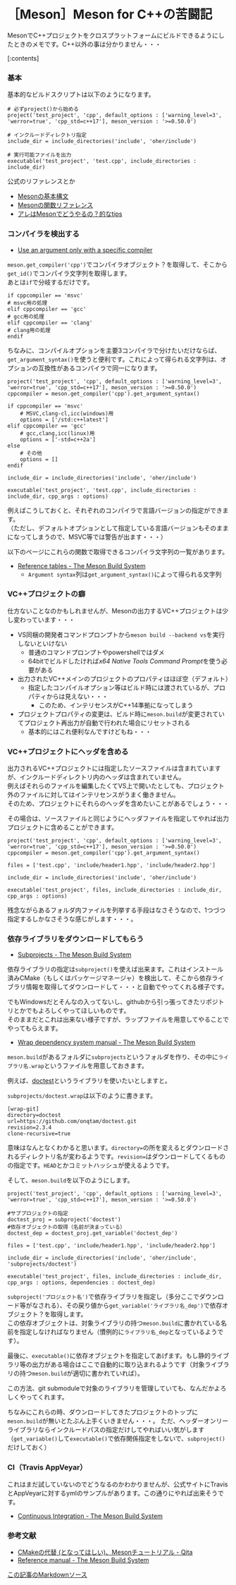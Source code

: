 # ［Meson］Meson for C++の苦闘記

MesonでC++プロジェクトをクロスプラットフォームにビルドできるようにしたときのメモです。C++以外の事は分かりません・・・

[:contents]

### 基本

基本的なビルドスクリプトは以下のようになります。

```meson
# 必ずproject()から始める
project('test_project', 'cpp', default_options : ['warning_level=3', 'werror=true', 'cpp_std=c++17'], meson_version : '>=0.50.0')

# インクルードディレクトリ指定
include_dir = include_directories('include', 'oher/include')

# 実行可能ファイルを出力
executable('test_project', 'test.cpp', include_directories : include_dir)
```

公式のリファレンスとか

- [Mesonの基本構文](https://mesonbuild.com/Syntax.html)
- [Mesonの関数リファレンス](https://mesonbuild.com/Reference-manual.html)
- [アレはMesonでどうやるの？的なtips](https://mesonbuild.com/howtox.html)

### コンパイラを検出する

- [Use an argument only with a specific compiler](https://mesonbuild.com/howtox.html#use-an-argument-only-with-a-specific-compiler)

`meson.get_compiler('cpp')`でコンパイラオブジェクト？を取得して、そこから`get_id()`でコンパイラ文字列を取得します。  
あとは`if`で分岐するだけです。

```meson
if cppcompiler == 'msvc'
# msvc用の処理
elif cppcompiler == 'gcc'
# gcc用の処理
elif cppcompiler == 'clang'
# clang用の処理
endif
```

ちなみに、コンパイルオプションを主要3コンパイラで分けたいだけならば、`get_argument_syntax()`を使うと便利です。これによって得られる文字列は、オプションの互換性があるコンパイラで同一になります。

```meson
project('test_project', 'cpp', default_options : ['warning_level=3', 'werror=true', 'cpp_std=c++17'], meson_version : '>=0.50.0')
cppcompiler = meson.get_compiler('cpp').get_argument_syntax()

if cppcompiler == 'msvc'
    # MSVC,clang-cl,icc(windows)用
    options = ['/std:c++latest']
elif cppcompiler == 'gcc'
    # gcc,clang,icc(linux)用
    options = ['-std=c++2a']
else
    # その他
    options = []
endif

include_dir = include_directories('include', 'oher/include')

executable('test_project', 'test.cpp', include_directories : include_dir, cpp_args : options)
```

例えばこうしておくと、それぞれのコンパイラで言語バージョンの指定ができます。  
（ただし、デフォルトオプションとして指定している言語バージョンもそのままになってしまうので、MSVC等では警告が出ます・・・）

以下のページにこれらの関数で取得できるコンパイラ文字列の一覧があります。

- [Reference tables - The Meson Build System](https://mesonbuild.com/Reference-tables.html)
    - `Argument syntax`列は`get_argument_syntax()`によって得られる文字列

### VC++プロジェクトの癖

仕方ないことなのかもしれませんが、Mesonの出力するVC++プロジェクトは少し変わっています・・・

- VS同梱の開発者コマンドプロンプトから`meson build --backend vs`を実行しないといけない
    - 普通のコマンドプロンプトやpowershellではダメ
    - 64bitでビルドしたければ*x64 Native Tools Command Prompt*を使う必要がある
- 出力されたVC++メインのプロジェクトのプロパティはほぼ空（デフォルト）
    - 指定したコンパイルオプション等はビルド時には渡されているが、プロパティからは見えない・・・
        - このため、インテリセンスがC++14準拠になってしまう
- プロジェクトプロパティの変更は、ビルド時に`meson.build`が変更されていてプロジェクト再出力が自動で行われた場合にリセットされる
    - 基本的にはこれ便利なんですけどもね・・・

### VC++プロジェクトにヘッダを含める

出力されるVC++プロジェクトには指定したソースファイルは含まれていますが、インクルードディレクトリ内のヘッダは含まれていません。  
例えばそれらのファイルを編集したくてVS上で開いたとしても、プロジェクト外のファイルに対してはインテリセンスがうまく働きません。  
そのため、プロジェクトにそれらのヘッダを含めたいことがあるでしょう・・・

その場合は、ソースファイルと同じようにヘッダファイルを指定してやれば出力プロジェクトに含めることができます。

```meson
project('test_project', 'cpp', default_options : ['warning_level=3', 'werror=true', 'cpp_std=c++17'], meson_version : '>=0.50.0')
cppcompiler = meson.get_compiler('cpp').get_argument_syntax()

files = ['test.cpp', 'include/header1.hpp', 'include/header2.hpp']

include_dir = include_directories('include', 'oher/include')

executable('test_project', files, include_directories : include_dir, cpp_args : options)
```

残念ながらあるフォルダ内ファイルを列挙する手段はなさそうなので、1つづつ指定するしかなさそうな感じがします・・・。

### 依存ライブラリをダウンロードしてもらう

- [Subprojects - The Meson Build System](https://mesonbuild.com/Subprojects.html)

依存ライブラリの指定は`subproject()`を使えば出来ます。これはインストール済みCMake（もしくはパッケージマネージャ）を検出して、そこから依存ライブラリ情報を取得してダウンロードして・・・と自動でやってくれる様子です。

でもWindowsだとそんなの入ってないし、githubから引っ張ってきたリポジトリとかでもよろしくやってほしいものです。  
そのままだとこれは出来ない様子ですが、ラップファイルを用意してやることでやってもらえます。

- [Wrap dependency system manual - The Meson Build System](https://mesonbuild.com/Wrap-dependency-system-manual.html)

`meson.build`があるフォルダに`subprojects`というフォルダを作り、その中に`ライブラリ名.wrap`というファイルを用意しておきます。

例えば、[doctest](https://github.com/onqtam/doctest)というライブラリを使いたいとしますと。

`subprojects/doctest.wrap`は以下のように書きます。
```
[wrap-git]
directory=doctest
url=https://github.com/onqtam/doctest.git
revision=2.3.4
clone-recursive=true
```
意味はなんとなくわかると思います。`directory=`の所を変えるとダウンロードされるディレクトリ名が変わるようです。`revision=`はダウンロードしてくるものの指定です。`HEAD`とかコミットハッシュが使えるようです。

そして、`meson.build`を以下のようにします。
```meson
project('test_project', 'cpp', default_options : ['warning_level=3', 'werror=true', 'cpp_std=c++17'], meson_version : '>=0.50.0')

#サブプロジェクトの指定
doctest_proj = subproject('doctest')
#依存オブジェクトの取得（名前が決まっている）
doctest_dep = doctest_proj.get_variable('doctest_dep')

files = ['test.cpp', 'include/header1.hpp', 'include/header2.hpp']

include_dir = include_directories('include', 'oher/include', 'subprojects/doctest')

executable('test_project', files, include_directories : include_dir, cpp_args : options, dependencies : doctest_dep)
```

`subproject('プロジェクト名')`で依存ライブラリを指定し（多分ここでダウンロード等がなされる）、その戻り値から`get_variable('ライブラリ名_dep')`で依存オブジェクト？を取得します。  
この依存オブジェクトは、対象ライブラリの持つ`meson.build`に書かれている名前を指定しなければなりません（慣例的に`ライブラリ名_dep`となっているようです）。

最後に、`executable()`に依存オブジェクトを指定してあげます。もし静的ライブラリ等の出力がある場合はここで自動的に取り込まれるようです（対象ライブラリの持つ`meson.build`が適切に書かれていれば）。

この方法、git submoduleで対象のライブラリを管理していても、なんだかよろしくやってくれます。

ちなみにこれらの時、ダウンロードしてきたプロジェクトのトップに`meson.build`が無いとたぶん上手くいきません・・・。
ただ、ヘッダーオンリーライブラリならインクルードパスの指定だけしてやればいい気がします（`get_variable()`して`executable()`で依存関係指定をしないで、`subproject()`だけしておく）

### CI（Travis AppVeyar）

これはまだ試していないのでどうなるのかわかりませんが、公式サイトにTravisとAppVeyarに対するymlのサンプルがあります。この通りにやれば出来そうです。

- [Continuous Integration - The Meson Build System](https://mesonbuild.com/Continuous-Integration.html)

### 参考文献
- [CMakeの代替 (となってほしい)、Mesonチュートリアル - Qita](https://qiita.com/turenar/items/c727834fbf701beb47ef)
- [Reference manual - The Meson Build System](https://mesonbuild.com/Reference-manual.html)

[この記事のMarkdownソース](https://github.com/onihusube/blog/blob/master/2019/20190919_meson_memo.md)